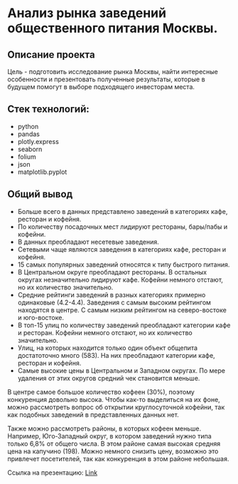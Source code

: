 # Анализ рынка заведений общественного питания Москвы.

## Описание проекта
Цель - подготовить исследование рынка Москвы, найти интересные особенности и презентовать полученные результаты, которые в будущем помогут в выборе подходящего инвесторам места.

## Стек технологий:
* python
* pandas
* plotly.express
* seaborn
* folium
* json
* matplotlib.pyplot


## Общий вывод
* Больше всего в данных представлено заведений в категориях кафе, ресторан и кофейня.
* По количеству посадочных мест лидируют рестораны, бары/пабы и кофейни.
* В данных преобладают несетевые заведения.
* Сетевыми чаще являются заведения в категориях кафе, ресторан и кофейня.
* 15 самых популярных заведений относятся к типу быстрого питания.
* В Центральном округе преобладают рестораны. В остальных округах незначительно лидируют кафе. Кофейни немного отстают, но их количество значительно.
* Средние рейтинги заведений в разных категориях примерно одинаковые (4.2-4.4). Заведения с самым высоким рейтингом находятся в центре. С самым низким рейтингом на северо-востоке и юго-востоке.
* В топ-15 улиц по количеству заведений преобладают категории кафе и ресторан. Кофейни немного отстают, но их количество значительно.
* Улиц, на которых находится только один объект общепита достатоточно много (583). На них преобладают категории кафе, ресторан и кофейня.
* Самые высокие цены в Центральном и Западном округах. По мере удаления от этих округов средний чек становится меньше.

В центре самое большое количество кофеен (30%), поэтому конкуренция довольно высока. Чтобы как-то выделиться на их фоне, можно рассмотреть вопрос об открытии круглосуточной кофейни, так как подобных заведений в представленных данных нет.

Также можно рассмотреть районы, в которых кофеен меньше. Например, Юго-Западный округ, в котором заведений нужно типа только 6,8% от общего числа. В этом районе самая высокая средняя цена на капучино (198). Можно немного снизить цену, возможно это привлечет посетителей, так как конкуренция в этом районе небольшая.

Ссылка на презентацию: [Link](https://disk.yandex.ru/i/QKc3ZT-my4920g)